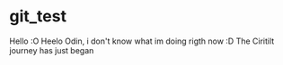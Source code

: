 # git_test
Hello :O
Heelo Odin, i don't know what im doing rigth now :D
The Ciritilt journey has just began
